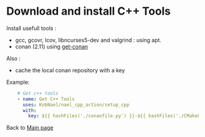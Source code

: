 # Download and install C++ Tools

Install usefull tools :
 * gcc, gcovr, lcov, libncurses5-dev and valgrind : using apt.
 * conan (2.11) using [get-conan](https://github.com/turtlebrowser/get-conan)

Also :
 * cache the local conan repository with a key

Example:

```yaml
    # Get c++ tools
    - name: Get C++ Tools
      uses: KobNael/nael_cpp_action/setup_cpp
      with:
        key: ${{ hashFiles('./conanfile.py') }}-${{ hashFiles('./CMakeLists.txt') }}
```
Back to [Main page](README.md)
